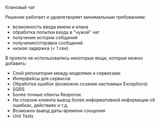 Клановый чат

Решение работает и удовлетворяет минимальным требованиям:
- возможность ввода имени и клана
- обработка попытки входа в "чужой" чат
- получение истории собщений
- получение/отправка сообщений
- низкая задержка (< 1 сек)

В проекте не использовались некоторые вещи, которые можно добавить:
- Слой репозитория между моделями и сервисами
- Интерфейсы для сервисов
- Обработка ошибок (возможно созание кастомных Exceptions)
- SQRS
- Более точные обекты Response.
- На стороне клиента вывод более информативной информации об ошибках, действиях и т.д.
- Возможно вывод даты-времени соощения
- Unit Tests


